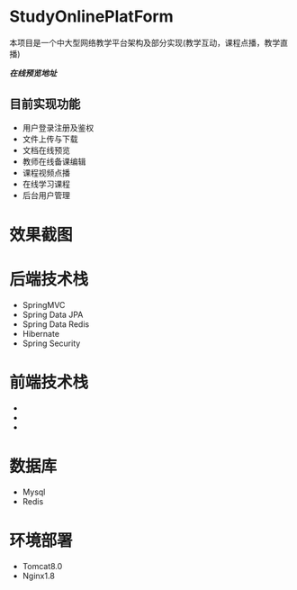 # StudyOnlinePlatForm
本项目是一个中大型网络教学平台架构及部分实现(教学互动，课程点播，教学直播)    

***在线预览地址***
## 目前实现功能
- 用户登录注册及鉴权
- 文件上传与下载
- 文档在线预览
- 教师在线备课编辑
- 课程视频点播
- 在线学习课程
- 后台用户管理
# 效果截图

# 后端技术栈
- SpringMVC
- Spring Data JPA
- Spring Data Redis
- Hibernate 
- Spring Security
# 前端技术栈
-
- 
-
# 数据库
- Mysql 
- Redis
# 环境部署
- Tomcat8.0
- Nginx1.8
